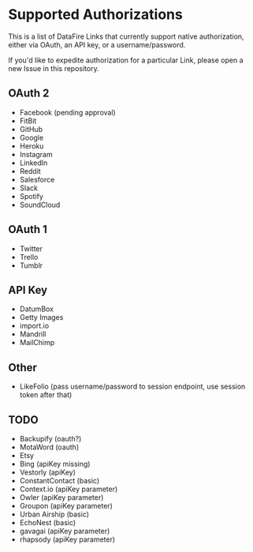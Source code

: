 # Supported Authorizations
This is a list of DataFire Links that currently support native authorization, either via OAuth, an API key, or a username/password.

If you'd like to expedite authorization for a particular Link, please open a new Issue in this repository.

## OAuth 2
* Facebook (pending approval)
* FitBit
* GitHub
* Google
* Heroku
* Instagram
* LinkedIn
* Reddit
* Salesforce
* Slack
* Spotify
* SoundCloud

## OAuth 1
* Twitter
* Trello
* Tumblr

## API Key
* DatumBox
* Getty Images
* import.io
* Mandrill
* MailChimp


## Other
* LikeFolio (pass username/password to session endpoint, use session token after that)

## TODO
* Backupify (oauth?)
* MotaWord (oauth)
* Etsy
* Bing (apiKey missing)
* Vestorly (apiKey)
* ConstantContact (basic)
* Context.io (apiKey parameter)
* Owler (apiKey parameter)
* Groupon (apiKey parameter)
* Urban Airship (basic)
* EchoNest (basic)
* gavagai (apiKey parameter)
* rhapsody (apiKey parameter)
